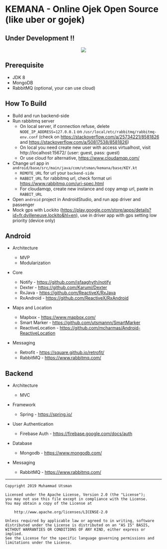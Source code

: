 # KEMANA - Online Ojek Open Source (like uber or gojek)
## Under Development !!

<p align="center">
  <img src="https://i.ibb.co/g4vzFyt/ezgif-com-optimize.gif"/>
</p>

## Prerequisite
- JDK 8
- MongoDB
- RabbitMQ (optional, your can use cloud)

## How To Build
- Build and run backend-side
- Run rabbitmq server
  - On local server, if connection refuse, delete `NODE_IP_ADDRESS=127.0.0.1` on `/usr/local/etc/rabbitmq/rabbitmq-env.conf` (check on https://stackoverflow.com/a/25734221/8581826 and https://stackoverflow.com/a/50817538/8581826)
  - On local you need create new user with access virtualhost, visit http://localhost:15672/ (user: guest, pass: guest)
  - Or use cloud for alternative, https://www.cloudamqp.com/
- Change url app in `android/base/src/main/java/com/utsman/kemana/base/KEY.kt`
  - `REMOTE_URL` for url your `backend-side`
  - `RABBIT_URL` for rabbitmq url, check format uri https://www.rabbitmq.com/uri-spec.html
  - For cloudamqp, create new instance and copy amqp url, paste in `RABBIT_URL`
- Open `android` project in AndroidStudio, and run app driver and passenger
- Mock gps with Lockito (https://play.google.com/store/apps/details?id=fr.dvilleneuve.lockito&hl=en), use in driver app with gps setting low priority (device only)

## Android
- Architecture
    - MVP
    - Modularization

- Core
    - Notify - https://github.com/isfaaghyth/notify
    - Dexter - https://github.com/Karumi/Dexter
    - RxJava - https://github.com/ReactiveX/RxJava
    - RxAndroid - https://github.com/ReactiveX/RxAndroid

- Maps and Location
    - Mapbox - https://www.mapbox.com/
    - Smart Marker - https://github.com/utsmannn/SmartMarker
    - ReactiveLocation - https://github.com/mcharmas/Android-ReactiveLocation

- Messaging
    - Retrofit - https://square.github.io/retrofit/
    - RabbitMQ - https://www.rabbitmq.com/

## Backend
- Architecture
    - MVC

- Framework
    - Spring - https://spring.io/

- User Authentication
    - Firebase Auth - https://firebase.google.com/docs/auth

- Database
    - Mongodb - https://www.mongodb.com/

- Messaging
    - RabbitMQ - https://www.rabbitmq.com/


---
```
Copyright 2019 Muhammad Utsman

Licensed under the Apache License, Version 2.0 (the "License");
you may not use this file except in compliance with the License.
You may obtain a copy of the License at

    http://www.apache.org/licenses/LICENSE-2.0

Unless required by applicable law or agreed to in writing, software
distributed under the License is distributed on an "AS IS" BASIS,
WITHOUT WARRANTIES OR CONDITIONS OF ANY KIND, either express or implied.
See the License for the specific language governing permissions and
limitations under the License.
```
